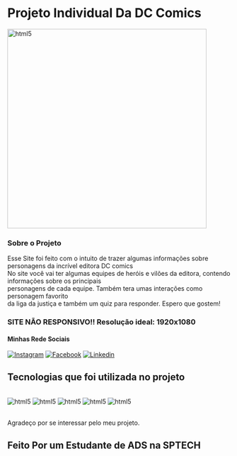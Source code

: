 

# Projeto Individual Da DC Comics

<img aling="center" alt="html5" src="https://upload.wikimedia.org/wikipedia/commons/thumb/3/3d/DC_Comics_logo.svg/1024px-DC_Comics_logo.svg.png" width="450px">
<div>
  <h3> Sobre o Projeto </h3>
  Esse Site foi feito com o intuito de trazer algumas informações sobre personagens da incrível editora DC comics<br>
  No site você vai ter algumas equipes de heróis e vilões da editora, contendo informações sobre os principais<br>
  personagens de cada equipe. Também tera umas interações como personagem favorito<br>
  da liga da justiça e também um quiz para responder.
  Espero que gostem!
</div>

<h3> SITE NÃO RESPONSIVO!! Resolução ideal: 1920x1080 </h3>

#### Minhas Rede Sociais

[![Instagram](https://img.shields.io/badge/Instagram-E4405F?style=for-the-badge&logo=instagram&logoColor=white)](https://www.instagram.com/bryansilvaszm/)
[![Facebook](https://img.shields.io/badge/Facebook-1877F2?style=for-the-badge&logo=facebook&logoColor=white)](https://www.facebook.com/bryan.liares)
[![Linkedin](https://img.shields.io/badge/LinkedIn-0077B5?style=for-the-badge&logo=linkedin&logoColor=white)](https://www.linkedin.com/in/bryan-silva-liaris-a61493229/)


## Tecnologias que foi utilizada no projeto

<div style="display: incline_block"><br/>
    <img aling="center" alt="html5" src="https://img.shields.io/badge/HTML-239120?style=for-the-badge&logo=html5&logoColor=white">
    <img aling="center" alt="html5" src="https://img.shields.io/badge/CSS-239120?&style=for-the-badge&logo=css3&logoColor=white">
    <img aling="center" alt="html5" src="https://img.shields.io/badge/JavaScript-323330?style=for-the-badge&logo=javascript&logoColor=F7DF1E">
    <img aling="center" alt="html5" src="https://img.shields.io/badge/Node.js-43853D?style=for-the-badge&logo=node.js&logoColor=white">
    <img aling="center" alt="html5" src="https://img.shields.io/badge/MySQL-005C84?style=for-the-badge&logo=mysql&logoColor=white">
   
</div><br/>

Agradeço por se interessar pelo meu projeto.

## Feito Por um Estudante de ADS na SPTECH
